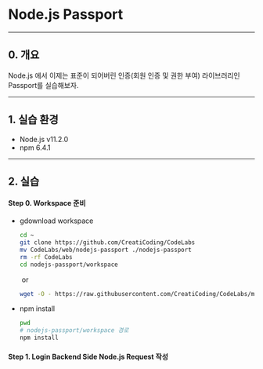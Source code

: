 # Node.js Passport

---

## 0. 개요

Node.js 에서 이제는 표준이 되어버린 인증(회원 인증 및 권한 부여) 라이브러리인 Passport를 실습해보자.

---

## 1. 실습 환경

- Node.js v11.2.0
- npm 6.4.1

---

## 2. 실습

#### Step 0. Workspace 준비

- gdownload workspace

  ```bash
  cd ~
  git clone https://github.com/CreatiCoding/CodeLabs
  mv CodeLabs/web/nodejs-passport ./nodejs-passport
  rm -rf CodeLabs
  cd nodejs-passport/workspace
  ```

  ​	or

  ```bash
  wget -O - https://raw.githubusercontent.com/CreatiCoding/CodeLabs/master/web/nodejs-passport/download-workspace.sh | bash
  ```

- npm install

  ```bash
  pwd
  # nodejs-passport/workspace 경로
  npm install
  ```

#### Step 1. Login Backend Side Node.js Request 작성

